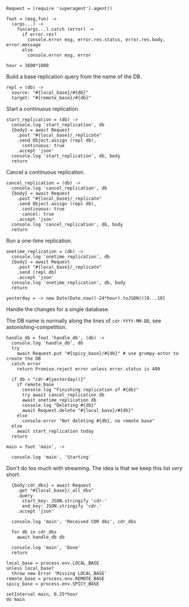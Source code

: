     Request = (require 'superagent').agent()

    foot = (msg,fun) ->
      (args...) ->
        fun(args...).catch (error) ->
          if error.res?
            console.error msg, error.res.status, error.res.body, error.message
          else
            console.error msg, error

    hour = 3600*1000

Build a base replication query from the name of the DB.

    repl = (db) ->
      source: "#{local_base}/#{db}"
      target: "#{remote_base}/#{db}"

Start a continuous replication.

    start_replication = (db) ->
      console.log 'start_replication', db
      {body} = await Request
        .post "#{local_base}/_replicate"
        .send Object.assign (repl db),
          continuous: true
        .accept 'json'
      console.log 'start_replication', db, body
      return

Cancel a continuous replication.

    cancel_replication = (db) ->
      console.log 'cancel_replication', db
      {body} = await Request
        .post "#{local_base}/_replicate"
        .send Object.assign (repl db),
          continuous: true
          cancel: true
        .accept 'json'
      console.log 'cancel_replication', db, body
      return

Run a one-time replication.

    onetime_replication = (db) ->
      console.log 'onetime_replication', db
      {body} = await Request
        .post "#{local_base}/_replicate"
        .send (repl db)
        .accept 'json'
      console.log 'onetime_replication', db, body
      return

    yesterday = -> new Date(Date.now()-24*hour).toJSON()[0...10]

Handle the changes for a single database.

The DB name is normally along the lines of `cdr-YYYY-MM-DD`, see astonishing-competition.

    handle_db = foot 'handle_db', (db) ->
      console.log 'handle_db', db
      try
        await Request.put "#{spicy_base}/#{db}" # use grumpy-actor to create the DB
      catch error
        return Promise.reject error unless error.status is 409

      if db < "cdr-#{yesterday()}"
        if remote_base
          console.log "Finishing replication of #{db}"
          try await cancel_replication db
          await onetime_replication db
          console.log "Deleting #{db}"
          await Request.delete "#{local_base}/#{db}"
        else
          console.error "Not deleting #{db}, no remote base"
      else
        await start_replication today
      return

    main = foot 'main', ->

      console.log 'main', 'Starting'

Don't do too much with streaming. The idea is that we keep this list _very_ short.

      {body:cdr_dbs} = await Request
        .get "#{local_base}/_all_dbs"
        .query
          start_key: JSON.stringify 'cdr-'
          end_key: JSON.stringify 'cdr.'
        .accept 'json'

      console.log 'main', 'Received CDR dbs', cdr_dbs

      for db in cdr_dbs
        await handle_db db

      console.log 'main', 'Done'
      return

    local_base = process.env.LOCAL_BASE
    unless local_base?
      throw new Error 'Missing LOCAL_BASE'
    remote_base = process.env.REMOTE_BASE
    spicy_base = process.env.SPICY_BASE

    setInterval main, 0.25*hour
    do main
